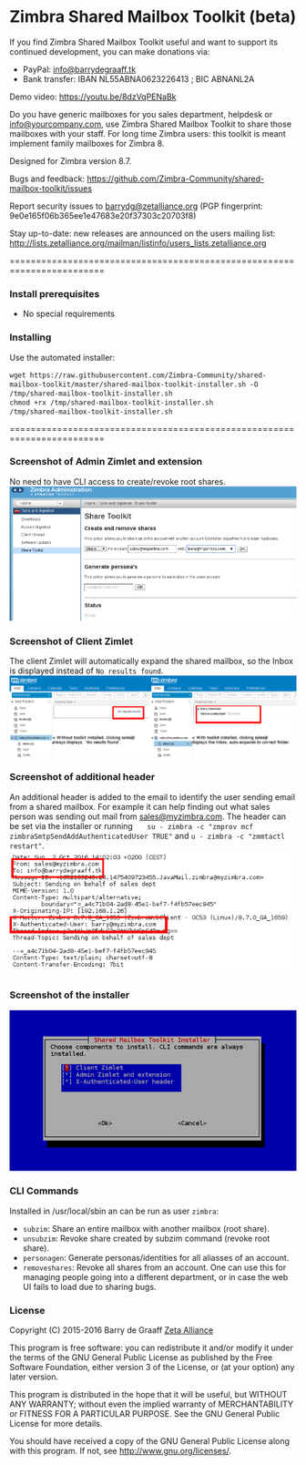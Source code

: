 Zimbra Shared Mailbox Toolkit (beta)
==========

If you find Zimbra Shared Mailbox Toolkit useful and want to support its continued development, you can make donations via:
- PayPal: info@barrydegraaff.tk
- Bank transfer: IBAN NL55ABNA0623226413 ; BIC ABNANL2A

Demo video: https://youtu.be/8dzVqPENaBk

Do you have generic mailboxes for you sales department, helpdesk or info@yourcompany.com, use Zimbra Shared Mailbox Toolkit to 
share those mailboxes with your staff. For long time Zimbra users: this toolkit is meant implement family mailboxes for 
Zimbra 8.

Designed for Zimbra version 8.7.

Bugs and feedback: https://github.com/Zimbra-Community/shared-mailbox-toolkit/issues

Report security issues to barrydg@zetalliance.org (PGP fingerprint: 9e0e165f06b365ee1e47683e20f37303c20703f8)

Stay up-to-date: new releases are announced on the users mailing list: http://lists.zetalliance.org/mailman/listinfo/users_lists.zetalliance.org

========================================================================

### Install prerequisites
  - No special requirements

### Installing
Use the automated installer:

    wget https://raw.githubusercontent.com/Zimbra-Community/shared-mailbox-toolkit/master/shared-mailbox-toolkit-installer.sh -O /tmp/shared-mailbox-toolkit-installer.sh
    chmod +rx /tmp/shared-mailbox-toolkit-installer.sh
    /tmp/shared-mailbox-toolkit-installer.sh


========================================================================

### Screenshot of Admin Zimlet and extension
No need to have CLI access to create/revoke root shares.
![alt tag](https://raw.githubusercontent.com/Zimbra-Community/shared-mailbox-toolkit/master/help/admin-zimlet.png)

### Screenshot of Client Zimlet
The client Zimlet will automatically expand the shared mailbox, so the Inbox is displayed instead of `No results found`.
![alt tag](https://raw.githubusercontent.com/Zimbra-Community/shared-mailbox-toolkit/master/help/client-zimlet.png)

### Screenshot of additional header
An additional header is added to the email to identify the user sending email from a shared mailbox. For example it can help finding out what sales person was sending out mail from sales@myzimbra.com. The header can be set via the installer or running `   su - zimbra -c "zmprov mcf zimbraSmtpSendAddAuthenticatedUser TRUE"` and `u - zimbra -c "zmmtactl restart"`.
![alt tag](https://raw.githubusercontent.com/Zimbra-Community/shared-mailbox-toolkit/245ed7b8e4799004e81c4aa844bf6a0edf679f77/help/header.png)

### Screenshot of the installer
![alt tag](https://raw.githubusercontent.com/Zimbra-Community/shared-mailbox-toolkit/master/help/installer.png)

### CLI Commands
Installed in /usr/local/sbin an can be run as user `zimbra`:
* `subzim`: Share an entire mailbox with another mailbox (root share).
* `unsubzim`: Revoke share created by subzim command (revoke root share).
* `personagen`: Generate personas/identities for all aliasses of an account.
* `removeshares`: Revoke all shares from an account. One can use this for managing people going into a different department, or in case the web UI fails to load due to sharing bugs.

### License

Copyright (C) 2015-2016  Barry de Graaff [Zeta Alliance](http://www.zetalliance.org/)

This program is free software: you can redistribute it and/or modify
it under the terms of the GNU General Public License as published by
the Free Software Foundation, either version 3 of the License, or
(at your option) any later version.

This program is distributed in the hope that it will be useful,
but WITHOUT ANY WARRANTY; without even the implied warranty of
MERCHANTABILITY or FITNESS FOR A PARTICULAR PURPOSE.  See the
GNU General Public License for more details.

You should have received a copy of the GNU General Public License
along with this program.  If not, see http://www.gnu.org/licenses/.
